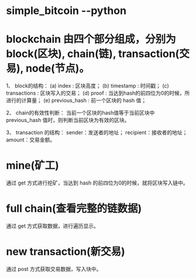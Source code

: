# simple_bitcoin --python

# blockchain 由四个部分组成，分别为block(区块), chain(链), transaction(交易), node(节点)。

  1、 block的结构：
    (a) index : 区块高度；
    (b) timestamp : 时间戳；
    (c) transactions : 区块写入的交易；
    (d) proof : 当达到hash的前四位为0的时候，所进行的计算量；
    (e) previous_hash : 前一个区块的 hash 值；

  2、 chain的有效性判断：
    当前一个区块的hash值等于当前区块中 previous_hash 值时，则判断当前区块为有效的区块。

  3、 transaction 的结构：
    sender：发送者的地址；
    recipient：接收者的地址；
    amount：交易金额。

# mine(矿工)
  通过 get 方式进行挖矿，当达到 hash 的前四位为0的时候，就将区块写入链中。

# full chain(查看完整的链数据)
  通过 get 方式获取数据，进行遍历显示。

# new transaction(新交易)
  通过 post 方式获取交易数据，写入块中。

  
